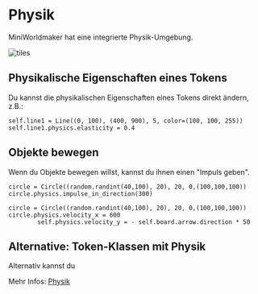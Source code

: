 Physik
======

MiniWorldmaker hat eine integrierte Physik-Umgebung.

![tiles](_images/physics2.gif)

## Physikalische Eigenschaften eines Tokens

Du kannst die physikalischen Eigenschaften eines Tokens direkt ändern, z.B.:

```
self.line1 = Line((0, 100), (400, 900), 5, color=(100, 100, 255))
self.line1.physics.elasticity = 0.4
```

## Objekte bewegen

Wenn du Objekte bewegen willst, kannst du ihnen einen "Impuls geben".

```
circle = Circle((random.randint(40,100), 20), 20, 0,(100,100,100))
circle.physics.impulse_in_direction(300)
```

```
circle = Circle((random.randint(40,100), 20), 20, 0,(100,100,100))
circle.physics.velocity_x = 600
        self.physics.velocity_y = - self.board.arrow.direction * 50
```

## Alternative: Token-Klassen mit Physik

Alternativ kannst du 


Mehr Infos: [Physik](../key_concepts/physics.md)